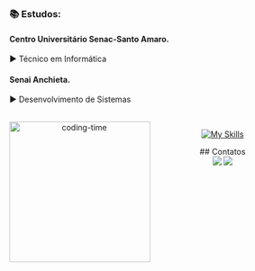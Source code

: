 
### 📚 Estudos:
#### Centro Universitário Senac-Santo Amaro.
► Técnico em Informática
#### Senai Anchieta.
► Desenvolvimento de Sistemas

   
<div align="center"> 
 <div style="display: inline_block"><br>
    <img align="left" height="250" alt="coding-time" src="devGif.gif">

   

[![My Skills](https://skillicons.dev/icons?i=java,mysql,git,kotlin,javascript)](https://skillicons.dev)

 </div>
<div>
## Contatos
<div align ="center>
<a href = "mailto:profissionaljoseh@gmail.com"><img src="https://img.shields.io/badge/Gmail-D14836?style=for-the-badge&logo=gmail&logoColor=white"></a>
<a href="https://www.linkedin.com/in/josé-henrique-25568835a" target="_blank"><img src="https://img.shields.io/badge/LinkedIn-0077B5?style=for-the-badge&logo=linkedin&logoColor=white" target="_blank"></a> <br>
</div>



